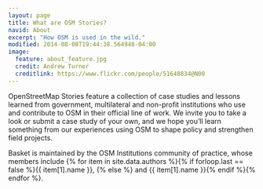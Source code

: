 ```yaml
---
layout: page
title: What are OSM Stories?
navid: About
excerpt: "How OSM is used in the wild."
modified: 2014-08-08T19:44:38.564948-04:00
image:
  feature: about_feature.jpg
  credit: Andrew Turner
  creditlink: https://www.flickr.com/people/51648834@N00
---
```


OpenStreetMap Stories feature a collection of case studies and lessons learned from government, multilateral and non-profit institutions who use and contribute to OSM in their official line of work. We invite you to take a look or submit a case study of your own, and we hope you’ll learn something from our experiences using OSM to shape policy and strengthen field projects.

Basket is maintained by the OSM Institutions community of practice, whose members include {% for item in site.data.authors %}{% if forloop.last == false %}{{ item[1].name }}, {% else %} and {{ item[1].name }}{% endif %}{% endfor %}.
